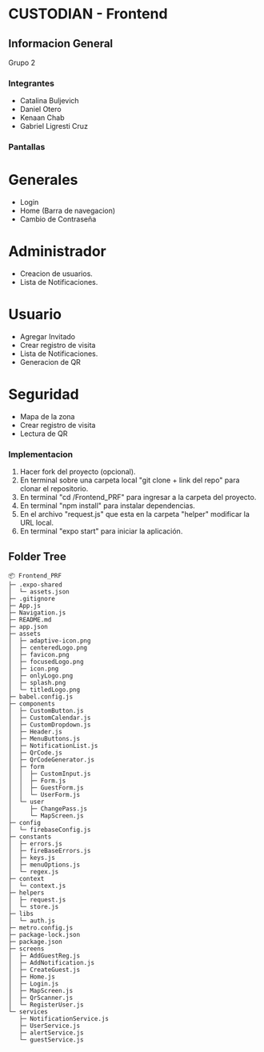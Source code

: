 # CUSTODIAN - Frontend

## Informacion General
Grupo 2

### Integrantes
- Catalina Buljevich
- Daniel Otero
- Kenaan Chab
- Gabriel Ligresti Cruz

### Pantallas

# Generales
- Login
- Home (Barra de navegacion)
- Cambio de Contraseña
# Administrador
- Creacion de usuarios.
- Lista de Notificaciones.
# Usuario
- Agregar Invitado
- Crear registro de visita
- Lista de Notificaciones.
- Generacion de QR
# Seguridad
- Mapa de la zona
- Crear registro de visita
- Lectura de QR

### Implementacion

1. Hacer fork del proyecto (opcional).
2. En terminal sobre una carpeta local "git clone + link del repo" para clonar el repositorio.
3. En terminal "cd /Frontend_PRF" para ingresar a la carpeta del proyecto.
4. En terminal "npm install" para instalar dependencias.
5. En el archivo "request.js" que esta en la carpeta "helper" modificar la URL local.
8. En terminal "expo start" para iniciar la aplicación.

## Folder Tree
```
📦 Frontend_PRF
├─ .expo-shared
│  └─ assets.json
├─ .gitignore
├─ App.js
├─ Navigation.js
├─ README.md
├─ app.json
├─ assets
│  ├─ adaptive-icon.png
│  ├─ centeredLogo.png
│  ├─ favicon.png
│  ├─ focusedLogo.png
│  ├─ icon.png
│  ├─ onlyLogo.png
│  ├─ splash.png
│  └─ titledLogo.png
├─ babel.config.js
├─ components
│  ├─ CustomButton.js
│  ├─ CustomCalendar.js
│  ├─ CustomDropdown.js
│  ├─ Header.js
│  ├─ MenuButtons.js
│  ├─ NotificationList.js
│  ├─ QrCode.js
│  ├─ QrCodeGenerator.js
│  ├─ form
│  │  ├─ CustomInput.js
│  │  ├─ Form.js
│  │  ├─ GuestForm.js
│  │  └─ UserForm.js
│  └─ user
│     ├─ ChangePass.js
│     └─ MapScreen.js
├─ config
│  └─ firebaseConfig.js
├─ constants
│  ├─ errors.js
│  ├─ fireBaseErrors.js
│  ├─ keys.js
│  ├─ menuOptions.js
│  └─ regex.js
├─ context
│  └─ context.js
├─ helpers
│  ├─ request.js
│  └─ store.js
├─ libs
│  └─ auth.js
├─ metro.config.js
├─ package-lock.json
├─ package.json
├─ screens
│  ├─ AddGuestReg.js
│  ├─ AddNotification.js
│  ├─ CreateGuest.js
│  ├─ Home.js
│  ├─ Login.js
│  ├─ MapScreen.js
│  ├─ QrScanner.js
│  └─ RegisterUser.js
└─ services
   ├─ NotificationService.js
   ├─ UserService.js
   ├─ alertService.js
   └─ guestService.js
```